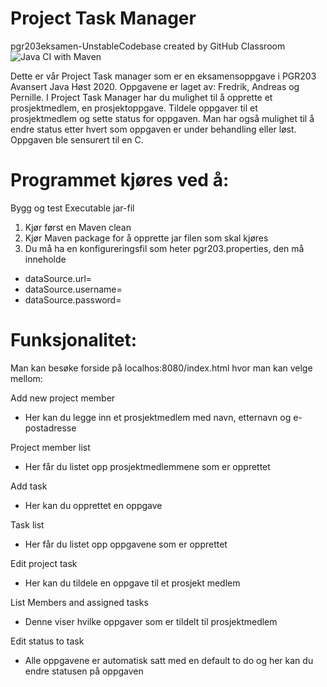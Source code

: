 # Project Task Manager
pgr203eksamen-UnstableCodebase created by GitHub Classroom
![Java CI with Maven](https://github.com/kristiania/pgr203eksamen-UnstableCodebase/workflows/Java%20CI%20with%20Maven/badge.svg)


Dette er vår Project Task manager som er en eksamensoppgave i PGR203 Avansert Java Høst 2020. 
Oppgavene er laget av: Fredrik, Andreas og Pernille. 
I Project Task Manager har du mulighet til å opprette et prosjektmedlem, en prosjektoppgave. Tildele oppgaver til et prosjektmedlem og sette status for oppgaven. Man har også mulighet til å endre status etter hvert som oppgaven er under behandling eller løst. Oppgaven ble sensurert til en C.  

# Programmet kjøres ved å:
Bygg og test Executable jar-fil 
1.	Kjør først en Maven clean
2.	Kjør Maven package for å opprette jar filen som skal kjøres
3.	Du må ha en konfigureringsfil som heter pgr203.properties, den må inneholde

- dataSource.url=
- dataSource.username=
- dataSource.password=

# Funksjonalitet:
Man kan besøke forside på localhos:8080/index.html hvor man kan velge mellom:

Add new project member
 - Her kan du legge inn et prosjektmedlem med navn, etternavn og e-postadresse

Project member list
 - Her får du listet opp prosjektmedlemmene som er opprettet

Add task
 - Her kan du opprettet en oppgave

Task list
 - Her får du listet opp oppgavene som er opprettet

Edit project task
 - Her kan du tildele en oppgave til et prosjekt medlem

List Members and assigned tasks
 - Denne viser hvilke oppgaver som er tildelt til prosjektmedlem

Edit status to task
 - Alle oppgavene er automatisk satt med en default to do og her kan du endre statusen på oppgaven
